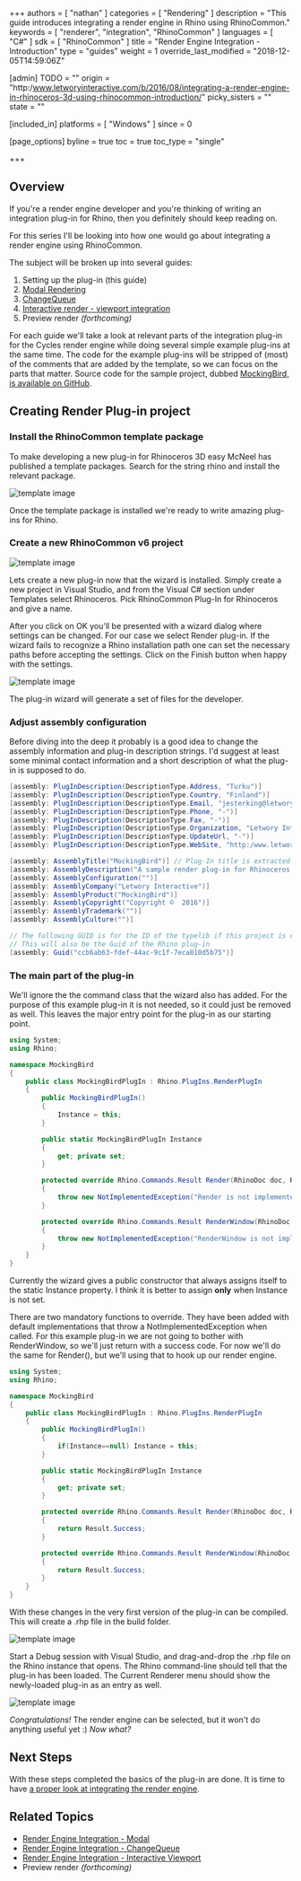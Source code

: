 +++
authors = [ "nathan" ]
categories = [ "Rendering" ]
description = "This guide introduces integrating a render engine in Rhino using RhinoCommon."
keywords = [ "renderer", "integration", "RhinoCommon" ]
languages = [ "C#" ]
sdk = [ "RhinoCommon" ]
title = "Render Engine Integration - Introduction"
type = "guides"
weight = 1
override_last_modified = "2018-12-05T14:59:06Z"

[admin]
TODO = ""
origin = "http:/www.letworyinteractive.com/b/2016/08/integrating-a-render-engine-in-rhinoceros-3d-using-rhinocommon-introduction/"
picky_sisters = ""
state = ""

[included_in]
platforms = [ "Windows" ]
since = 0

[page_options]
byline = true
toc = true
toc_type = "single"

+++


## Overview

If you're a render engine developer and you're thinking of writing an integration plug-in for Rhino, then you definitely should keep reading on.

For this series I'll be looking into how one would go about integrating a render engine using RhinoCommon.

The subject will be broken up into several guides:

1. Setting up the plug-in (this guide)
1. [Modal Rendering](/guides/rhinocommon/render-engine-integration-modal/)
1. [ChangeQueue](/guides/rhinocommon/render-engine-integration-changequeue/)
1. [Interactive render - viewport integration](/guides/rhinocommon/render-engine-integration-interactive-viewport/)
1. Preview render *(forthcoming)*

For each guide we'll take a look at relevant parts of the integration plug-in for the Cycles render engine while doing several simple example plug-ins at the same time. The code for the example plug-ins will be stripped of (most) of the comments that are added by the template, so we can focus on the parts that matter. Source code for the sample project, dubbed [MockingBird, is available on GitHub](https:/github.com/mcneel/rhino-developer-samples/tree/6/rhinocommon/cs/SampleCsRendererIntegration/MockingBird).

## Creating Render Plug-in project

### Install the RhinoCommon template package

To make developing a new plug-in for Rhinoceros 3D easy McNeel has published a template packages. Search for the string rhino and install the relevant package.

![template image](/images/mockingbird/001_rhinocommon_templates.png)

Once the template package is installed we're ready to write amazing plug-ins for Rhino.

### Create a new RhinoCommon v6 project

![template image](/images/mockingbird/002_new_plugin_project.png)

Lets create a new plug-in now that the wizard is installed. Simply create a new project in Visual Studio, and from the Visual C# section under Templates select Rhinoceros. Pick RhinoCommon Plug-In for Rhinoceros and give a name.

After you click on OK you'll be presented with a wizard dialog where settings can be changed. For our case we select Render plug-in. If the wizard fails to recognize a Rhino installation path one can set the necessary paths before accepting the settings.  Click on the Finish button when happy with the settings.

![template image](/images/mockingbird/003_plugin_settings.png)

The plug-in wizard will generate a set of files for the developer.

### Adjust assembly configuration

Before diving into the deep it probably is a good idea to change the assembly information and plug-in description strings. I'd suggest at least some minimal contact information and a short description of what the plug-in is supposed to do.

```cs
[assembly: PlugInDescription(DescriptionType.Address, "Turku")]
[assembly: PlugInDescription(DescriptionType.Country, "Finland")]
[assembly: PlugInDescription(DescriptionType.Email, "jesterking@letwory.net")]
[assembly: PlugInDescription(DescriptionType.Phone, "-")]
[assembly: PlugInDescription(DescriptionType.Fax, "-")]
[assembly: PlugInDescription(DescriptionType.Organization, "Letwory Interactive")]
[assembly: PlugInDescription(DescriptionType.UpdateUrl, "-")]
[assembly: PlugInDescription(DescriptionType.WebSite, "http:/www.letworyinteractive.com")]

[assembly: AssemblyTitle("MockingBird")] // Plug-In title is extracted from this
[assembly: AssemblyDescription("A sample render plug-in for Rhinoceros 6")]
[assembly: AssemblyConfiguration("")]
[assembly: AssemblyCompany("Letwory Interactive")]
[assembly: AssemblyProduct("MockingBird")]
[assembly: AssemblyCopyright("Copyright ©  2016")]
[assembly: AssemblyTrademark("")]
[assembly: AssemblyCulture("")]

// The following GUID is for the ID of the typelib if this project is exposed to COM
// This will also be the Guid of the Rhino plug-in
[assembly: Guid("ccb6ab63-fdef-44ac-9c1f-7eca810d5b75")]
```

### The main part of the plug-in

We'll ignore the the command class that the wizard also has added. For the purpose of this example plug-in it is not needed, so it could just be removed as well. This leaves the major entry point for the plug-in as our starting point.

```cs
using System;
using Rhino;

namespace MockingBird
{
	public class MockingBirdPlugIn : Rhino.PlugIns.RenderPlugIn
	{
		public MockingBirdPlugIn()
		{
			Instance = this;
		}

		public static MockingBirdPlugIn Instance
		{
			get; private set;
		}

		protected override Rhino.Commands.Result Render(RhinoDoc doc, Rhino.Commands.RunMode mode, bool fastPreview)
		{
			throw new NotImplementedException("Render is not implemented in the MockingBird.MockingBirdPlugIn class.");
		}

		protected override Rhino.Commands.Result RenderWindow(RhinoDoc doc, Rhino.Commands.RunMode mode, bool fastPreview, Rhino.Display.RhinoView view, System.Drawing.Rectangle rect, bool inWindow)
		{
			throw new NotImplementedException("RenderWindow is not implemented by the MockingBird.MockingBirdPlugIn class.");
		}
	}
}
```

Currently the wizard gives a public constructor that always assigns itself to the static Instance property. I think it is better to assign **only** when Instance is not set.

There are two mandatory functions to override. They have been added with default implementations that throw a NotImplementedException when called. For this example plug-in we are not going to bother with RenderWindow, so we'll just return with a success code. For now we'll do the same for Render(), but we'll using that to hook up our render engine.

```cs
using System;
using Rhino;

namespace MockingBird
{
	public class MockingBirdPlugIn : Rhino.PlugIns.RenderPlugIn
	{
		public MockingBirdPlugIn()
		{
			if(Instance==null) Instance = this;
		}

		public static MockingBirdPlugIn Instance
		{
			get; private set;
		}

		protected override Rhino.Commands.Result Render(RhinoDoc doc, Rhino.Commands.RunMode mode, bool fastPreview)
		{
			return Result.Success;
		}

		protected override Rhino.Commands.Result RenderWindow(RhinoDoc doc, Rhino.Commands.RunMode mode, bool fastPreview, Rhino.Display.RhinoView view, System.Drawing.Rectangle rect, bool inWindow)
		{
			return Result.Success;
		}
	}
}
```

With these changes in the very first version of the plug-in can be compiled. This will create a .rhp file in the build folder.

![template image](/images/mockingbird/004_first_compiled_rhp.png)

Start a Debug session with Visual Studio, and drag-and-drop the .rhp file on the Rhino instance that opens. The Rhino command-line should tell that the plug-in has been loaded. The Current Renderer menu should show the newly-loaded plug-in as an entry as well.

![template image](/images/mockingbird/005_plugin_loaded.png)

*Congratulations!*  The render engine can be selected, but it won't do anything useful yet :)  *Now what?*

## Next Steps

With these steps completed the basics of the plug-in are done.  It is time to have [a proper look at integrating the render engine](/guides/rhinocommon/render-engine-integration-modal/).

## Related Topics

- [Render Engine Integration - Modal](/guides/rhinocommon/render-engine-integration-modal/)
- [Render Engine Integration - ChangeQueue](/guides/rhinocommon/render-engine-integration-changequeue/)
- [Render Engine Integration - Interactive Viewport](/guides/rhinocommon/render-engine-integration-interactive-viewport/)
- Preview render *(forthcoming)*
